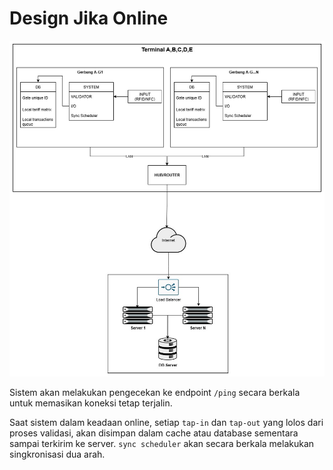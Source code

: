 # Design Jika Online

![topology](/docs/assets/topology.jpg)

Sistem akan melakukan pengecekan ke endpoint `/ping` secara berkala untuk memasikan koneksi tetap terjalin.

Saat sistem dalam keadaan online, setiap `tap-in` dan `tap-out` yang lolos dari proses validasi, akan disimpan dalam cache atau database sementara sampai terkirim ke server. `sync scheduler` akan secara berkala melakukan singkronisasi dua arah.
